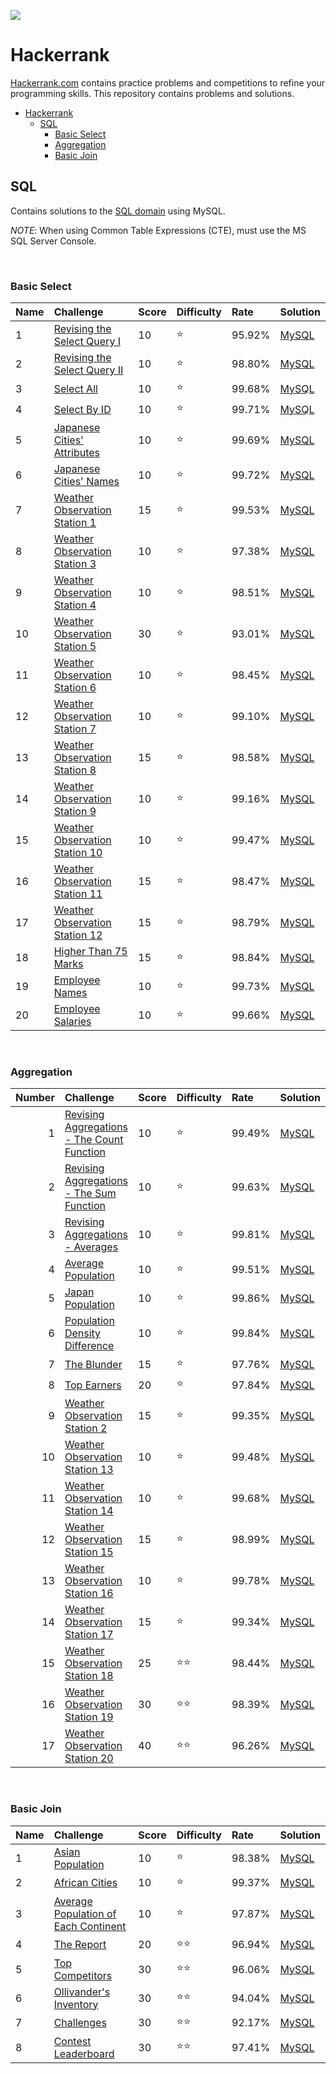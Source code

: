 ![](https://encrypted-tbn0.gstatic.com/images?q=tbn%3AANd9GcT6OxRFdDwjpPp8M88E5qbu5Bt7iP9ZVmCCpQ&usqp=CAU)

# Hackerrank
[Hackerrank.com](https://www.hackerrank.com/dashboard) contains practice problems and competitions to refine your programming skills. This repository contains  problems and solutions. 

- [Hackerrank](#hackerrank)
  - [SQL](#sql)
    - [Basic Select](#basic-select)
    - [Aggregation](#aggregation)
    - [Basic Join](#basic-join)


## SQL
Contains solutions to the [SQL domain](https://www.hackerrank.com/domains/sql) using MySQL.

*NOTE*: When using Common Table Expressions (CTE), must use the MS SQL Server Console.

<br/>

### Basic Select

Name | Challenge | Score | Difficulty | Rate | Solution
:-- | :-- | :-- | :-- | :-- | :--
1 | [Revising the Select Query I](https://www.hackerrank.com/challenges/revising-the-select-query) | 10 | :star: | 95.92% | [MySQL](https://github.com/jaimiles23/hacker_rank/blob/master/sql/01_basic_select/01_revising_the_select_query_i.sql)
2 | [Revising the Select Query II](https://www.hackerrank.com/challenges/revising-the-select-query-2) | 10 | :star: | 98.80% | [MySQL](https://github.com/jaimiles23/hacker_rank/blob/master/sql/01_basic_select/02_revising_the_select_query_ii.sql)
3 | [Select All](https://www.hackerrank.com/challenges/select-all-sql) | 10 | :star: | 99.68% | [MySQL](https://github.com/jaimiles23/hacker_rank/blob/master/sql/01_basic_select/03_select_all.sql)
4 | [Select By ID](https://www.hackerrank.com/challenges/select-by-id) | 10 | :star: | 99.71% | [MySQL](https://github.com/jaimiles23/hacker_rank/blob/master/sql/01_basic_select/04_select_by_id.sql)
5 | [Japanese Cities' Attributes](https://www.hackerrank.com/challenges/japanese-cities-attributes) | 10 | :star: | 99.69% | [MySQL](https://github.com/jaimiles23/hacker_rank/blob/master/sql/01_basic_select/05_japanese_cities'_attributes.sql)
6 | [Japanese Cities' Names](https://www.hackerrank.com/challenges/japanese-cities-name) | 10 | :star: | 99.72% | [MySQL](https://github.com/jaimiles23/hacker_rank/blob/master/sql/01_basic_select/06_japanese_cities'_names.sql)
7 | [Weather Observation Station 1](https://www.hackerrank.com/challenges/weather-observation-station-1) | 15 | :star: | 99.53% | [MySQL](https://github.com/jaimiles23/hacker_rank/blob/master/sql/01_basic_select/07_weather_observation_station_1.sql)
8 | [Weather Observation Station 3](https://www.hackerrank.com/challenges/weather-observation-station-3) | 10 | :star: | 97.38% | [MySQL](https://github.com/jaimiles23/hacker_rank/blob/master/sql/01_basic_select/08_weather_observation_station_3.sql)
9 | [Weather Observation Station 4](https://www.hackerrank.com/challenges/weather-observation-station-4) | 10 | :star: | 98.51% | [MySQL](https://github.com/jaimiles23/hacker_rank/blob/master/sql/01_basic_select/09_weather_observation_station_4.sql)
10 | [Weather Observation Station 5](https://www.hackerrank.com/challenges/weather-observation-station-5) | 30 | :star: | 93.01% | [MySQL](https://github.com/jaimiles23/hacker_rank/blob/master/sql/01_basic_select/10_weather_observation_station_5.sql)
11 | [Weather Observation Station 6](https://www.hackerrank.com/challenges/weather-observation-station-6) | 10 | :star: | 98.45% | [MySQL](https://github.com/jaimiles23/hacker_rank/blob/master/sql/01_basic_select/11_weather_observation_station_6.sql)
12 | [Weather Observation Station 7](https://www.hackerrank.com/challenges/weather-observation-station-7) | 10 | :star: | 99.10% | [MySQL](https://github.com/jaimiles23/hacker_rank/blob/master/sql/01_basic_select/12_weather_observation_station_7.sql)
13 | [Weather Observation Station 8](https://www.hackerrank.com/challenges/weather-observation-station-8) | 15 | :star: | 98.58% | [MySQL](https://github.com/jaimiles23/hacker_rank/blob/master/sql/01_basic_select/13_weather_observation_station_8.sql)
14 | [Weather Observation Station 9](https://www.hackerrank.com/challenges/weather-observation-station-9) | 10 | :star: | 99.16% | [MySQL](https://github.com/jaimiles23/hacker_rank/blob/master/sql/01_basic_select/14_weather_observation_station_9.sql)
15 | [Weather Observation Station 10](https://www.hackerrank.com/challenges/weather-observation-station-10) | 10 | :star: | 99.47% | [MySQL](https://github.com/jaimiles23/hacker_rank/blob/master/sql/01_basic_select/15_weather_observation_station_10.sql)
16 | [Weather Observation Station 11](https://www.hackerrank.com/challenges/weather-observation-station-11) | 15 | :star: | 98.47% | [MySQL](https://github.com/jaimiles23/hacker_rank/blob/master/sql/01_basic_select/16_weather_observation_station_11.sql)
17 | [Weather Observation Station 12](https://www.hackerrank.com/challenges/weather-observation-station-12) | 15 | :star: | 98.79% | [MySQL](https://github.com/jaimiles23/hacker_rank/blob/master/sql/01_basic_select/17_weather_observation_station_12.sql)
18 | [Higher Than 75 Marks](https://www.hackerrank.com/challenges/more-than-75-marks/problem) | 15 | :star: | 98.84% | [MySQL](https://github.com/jaimiles23/hacker_rank/blob/master/sql/01_basic_select/18_higher_than_75_marks.sql)
19 | [Employee Names](https://www.hackerrank.com/challenges/name-of-employees) | 10 | :star: | 99.73% | [MySQL](https://github.com/jaimiles23/hacker_rank/blob/master/sql/01_basic_select/19_employee_names.sql)
20 | [Employee Salaries](https://www.hackerrank.com/challenges/salary-of-employees) | 10 | :star: | 99.66% | [MySQL](https://github.com/jaimiles23/hacker_rank/blob/master/sql/01_basic_select/20_employee_salaries.sql)


<br/>

### Aggregation

|   Number  |   Challenge   |   Score   |   Difficulty  |   Rate    |   Solution    |
|   --:     |   :--         |   :--     |   :--         |   :--     |   :--         |
1 | [Revising Aggregations - The Count Function](https://www.hackerrank.com/challenges/revising-aggregations-the-count-function) | 10 | :star: | 99.49% | [MySQL](https://github.com/jaimiles23/hacker_rank/blob/master/sql/03_aggregation/01_revising_aggregations_-_the_count_function.sql)
2 | [Revising Aggregations - The Sum Function](https://www.hackerrank.com/challenges/revising-aggregations-sum/forum) | 10 | :star: | 99.63% | [MySQL](https://github.com/jaimiles23/hacker_rank/blob/master/sql/03_aggregation/02_revising_aggregations_-_the_sum_function.sql)
3 | [Revising Aggregations - Averages](https://www.hackerrank.com/challenges/revising-aggregations-the-average-function) | 10 | :star: | 99.81% | [MySQL](https://github.com/jaimiles23/hacker_rank/blob/master/sql/03_aggregation/03_revising_aggregations_-_averages.sql)
4 | [Average Population](https://www.hackerrank.com/challenges/average-population/problem) | 10 | :star: | 99.51% | [MySQL](https://github.com/jaimiles23/hacker_rank/blob/master/sql/03_aggregation/04_average_population.sql)
5 | [Japan Population](https://www.hackerrank.com/challenges/japan-population) | 10 | :star: | 99.86% | [MySQL](https://github.com/jaimiles23/hacker_rank/blob/master/sql/03_aggregation/05_japan_population.sql)
6 | [Population Density Difference](https://www.hackerrank.com/challenges/population-density-difference) | 10 | :star: | 99.84% | [MySQL](https://github.com/jaimiles23/hacker_rank/blob/master/sql/03_aggregation/06_population_density_difference.sql)
7 | [The Blunder](https://www.hackerrank.com/challenges/the-blunder/problem) | 15 | :star: | 97.76% | [MySQL](https://github.com/jaimiles23/hacker_rank/blob/master/sql/03_aggregation/07_the_blunder.sql)
8 | [Top Earners](https://www.hackerrank.com/challenges/earnings-of-employees/problem) | 20 | :star: | 97.84% | [MySQL](https://github.com/jaimiles23/hacker_rank/blob/master/sql/03_aggregation/08_top_earners.sql)
9 | [Weather Observation Station 2](https://www.hackerrank.com/challenges/weather-observation-station-2) | 15 | :star: | 99.35% | [MySQL](https://github.com/jaimiles23/hacker_rank/blob/master/sql/03_aggregation/09_weather_observation_station_2.sql)
10 | [Weather Observation Station 13](https://www.hackerrank.com/challenges/weather-observation-station-13/forum) | 10 | :star: | 99.48% | [MySQL](https://github.com/jaimiles23/hacker_rank/blob/master/sql/03_aggregation/10_weather_observation_station_13.sql)
11 | [Weather Observation Station 14](https://www.hackerrank.com/challenges/weather-observation-station-14/forum) | 10 | :star: | 99.68% | [MySQL](https://github.com/jaimiles23/hacker_rank/blob/master/sql/03_aggregation/11_weather_observation_station_14.sql)
12 | [Weather Observation Station 15](https://www.hackerrank.com/challenges/weather-observation-station-15) | 15 | :star: | 98.99% | [MySQL](https://github.com/jaimiles23/hacker_rank/blob/master/sql/03_aggregation/12_weather_observation_station_15.sql)
13 | [Weather Observation Station 16](https://www.hackerrank.com/challenges/weather-observation-station-16) | 10 | :star: | 99.78% | [MySQL](https://github.com/jaimiles23/hacker_rank/blob/master/sql/03_aggregation/13_weather_observation_station_16.sql)
14 | [Weather Observation Station 17](https://www.hackerrank.com/challenges/weather-observation-station-17) | 15 | :star: | 99.34% | [MySQL](https://github.com/jaimiles23/hacker_rank/blob/master/sql/03_aggregation/14_weather_observation_station_17.sql)
15 | [Weather Observation Station 18](https://www.hackerrank.com/challenges/weather-observation-station-18/problem) | 25 | :star::star: | 98.44% | [MySQL](https://github.com/jaimiles23/hacker_rank/blob/master/sql/03_aggregation/15_weather_observation_station_18.sql)
16 | [Weather Observation Station 19](https://www.hackerrank.com/challenges/weather-observation-station-19) | 30 | :star::star: | 98.39% | [MySQL](https://github.com/jaimiles23/hacker_rank/blob/master/sql/03_aggregation/16_weather_observation_station_19.sql)
17 | [Weather Observation Station 20](https://www.hackerrank.com/challenges/weather-observation-station-20) | 40 | :star::star: | 96.26% | [MySQL](https://github.com/jaimiles23/hacker_rank/blob/master/sql/03_aggregation/17_weather_observation_station_20.sql)


<br/>

### Basic Join

Name | Challenge | Score | Difficulty | Rate | Solution
:-- | :-- | :-- | :-- | :-- | :--
1 | [Asian Population](https://www.hackerrank.com/challenges/asian-population) | 10 | :star: | 98.38% | [MySQL](https://github.com/jaimiles23/hacker_rank/blob/master/sql/04_basic_join/1_asian_population.sql)
2 | [African Cities](https://www.hackerrank.com/challenges/african-cities) | 10 | :star: | 99.37% | [MySQL](https://github.com/jaimiles23/hacker_rank/blob/master/sql/04_basic_join/2_african_cities.sql)
3 | [Average Population of Each Continent](https://www.hackerrank.com/challenges/average-population-of-each-continent/problem) | 10 | :star: | 97.87% | [MySQL](https://github.com/jaimiles23/hacker_rank/blob/master/sql/04_basic_join/3_average_population_of_each_continent.sql)
4 | [The Report](https://www.hackerrank.com/challenges/the-report/problem) | 20 | :star::star: | 96.94% | [MySQL](https://github.com/jaimiles23/hacker_rank/blob/master/sql/04_basic_join/4_the_report.sql)
5 | [Top Competitors](https://www.hackerrank.com/challenges/full-score/problem) | 30 | :star::star: | 96.06% | [MySQL](https://github.com/jaimiles23/hacker_rank/blob/master/sql/04_basic_join/5_top_competitors.sql)
6 | [Ollivander's Inventory](https://www.hackerrank.com/challenges/harry-potter-and-wands/problem) | 30 | :star::star: | 94.04% | [MySQL](https://github.com/jaimiles23/hacker_rank/blob/master/sql/04_basic_join/6_ollivander's_inventory.sql)
7 | [Challenges](https://www.hackerrank.com/challenges/challenges/problem) | 30 | :star::star: | 92.17% | [MySQL](https://github.com/jaimiles23/hacker_rank/blob/master/sql/04_basic_join/7_challenges.sql)
8 | [Contest Leaderboard](https://www.hackerrank.com/challenges/contest-leaderboard) | 30 | :star::star: | 97.41% | [MySQL](https://github.com/jaimiles23/hacker_rank/blob/master/sql/04_basic_join/8_contest_leaderboard.sql)

